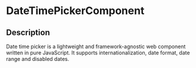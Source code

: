 # DateTimePickerComponent

## Description
Date time picker is a lightweight and framework-agnostic web component written in pure JavaScript. It supports internationalization, date format, date range and disabled dates.

